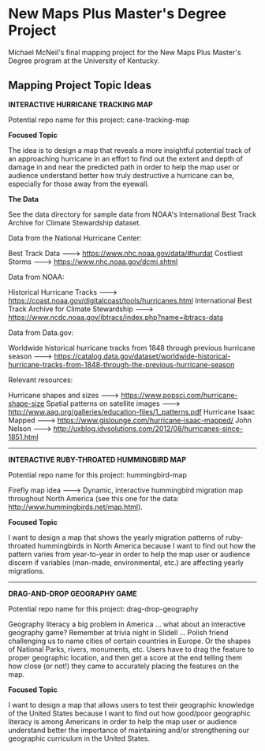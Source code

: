 # New Maps Plus Master's Degree Project
Michael McNeil's final mapping project for the New Maps Plus Master's Degree program at the University of Kentucky.

## Mapping Project Topic Ideas

**INTERACTIVE HURRICANE TRACKING MAP**

Potential repo name for this project: cane-tracking-map 

**Focused Topic**

The idea is to design a map that reveals a more insightful potential track of an approaching hurricane in an effort to find out the extent and depth of damage in and near the predicted path in order to help the map user or audience understand better how truly destructive a hurricane can be, especially for those away from the eyewall.

**The Data**

See the data directory for sample data from NOAA's International Best Track Archive for Climate Stewardship dataset.

Data from the National Hurricane Center:

Best Track Data ---> https://www.nhc.noaa.gov/data/#hurdat
Costliest Storms ---> https://www.nhc.noaa.gov/dcmi.shtml

Data from NOAA:

Historical Hurricane Tracks ---> https://coast.noaa.gov/digitalcoast/tools/hurricanes.html
International Best Track Archive for Climate Stewardship ---> https://www.ncdc.noaa.gov/ibtracs/index.php?name=ibtracs-data

Data from Data.gov:

Worldwide historical hurricane tracks from 1848 through previous hurricane season ---> https://catalog.data.gov/dataset/worldwide-historical-hurricane-tracks-from-1848-through-the-previous-hurricane-season

Relevant resources:

Hurricane shapes and sizes ---> https://www.popsci.com/hurricane-shape-size
Spatial patterns on satellite images ---> http://www.aag.org/galleries/education-files/1_patterns.pdf
Hurricane Isaac Mapped ---> https://www.gislounge.com/hurricane-isaac-mapped/
John Nelson ---> http://uxblog.idvsolutions.com/2012/08/hurricanes-since-1851.html

---

**INTERACTIVE RUBY-THROATED HUMMINGBIRD MAP**

Potential repo name for this project: hummingbird-map 

Firefly map idea ---> Dynamic, interactive hummingbird migration map throughout North America (see this one for the data: http://www.hummingbirds.net/map.html).

**Focused Topic**

I want to design a map that shows the yearly migration patterns of ruby-throated hummingbirds in North America because I want to find out how the pattern varies from year-to-year in order to help the map user or audience discern if variables (man-made, environmental, etc.) are affecting yearly migrations.

---

**DRAG-AND-DROP GEOGRAPHY GAME**

Potential repo name for this project: drag-drop-geography 

Geography literacy a big problem in America ... what about an interactive geography game? Remember at trivia night in Slidell ... Polish friend challenging us to name cities of certain countries in Europe. Or the shapes of National Parks, rivers, monuments, etc. Users have to drag the feature to proper geographic location, and then get a score at the end telling them how close (or not!) they came to accurately placing the features on the map.

**Focused Topic**

I want to design a map that allows users to test their geographic knowledge of the United States because I want to find out how good/poor geographic literacy is among Americans in order to help the map user or audience understand better the importance of maintaining and/or strengthening our geographic curriculum in the United States.
